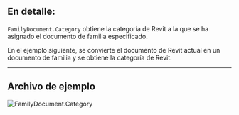 ## En detalle:
`FamilyDocument.Category` obtiene la categoría de Revit a la que se ha asignado el documento de familia especificado.

En el ejemplo siguiente, se convierte el documento de Revit actual en un documento de familia y se obtiene la categoría de Revit.
___
## Archivo de ejemplo

![FamilyDocument.Category](./Revit.Application.FamilyDocument.Category_img.jpg)
